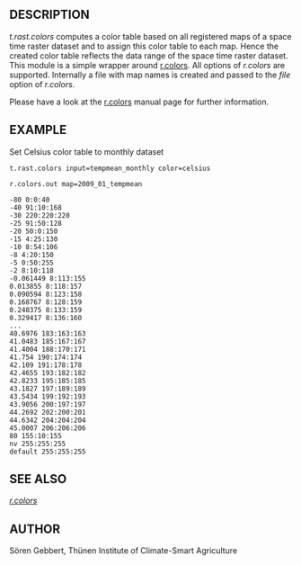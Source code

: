 ## DESCRIPTION

*t.rast.colors* computes a color table based on all registered maps of a
space time raster dataset and to assign this color table to each map.
Hence the created color table reflects the data range of the space time
raster dataset. This module is a simple wrapper around
[r.colors](r.colors.md). All options of *r.colors* are supported.
Internally a file with map names is created and passed to the *file*
option of *r.colors*.

Please have a look at the [r.colors](r.colors.md) manual page for
further information.

## EXAMPLE

Set Celsius color table to monthly dataset

```shell
t.rast.colors input=tempmean_monthly color=celsius

r.colors.out map=2009_01_tempmean

-80 0:0:40
-40 91:10:168
-30 220:220:220
-25 91:50:128
-20 50:0:150
-15 4:25:130
-10 8:54:106
-8 4:20:150
-5 0:50:255
-2 8:10:118
-0.061449 8:113:155
0.013855 8:118:157
0.090594 8:123:158
0.168767 8:128:159
0.248375 8:133:159
0.329417 8:136:160
...
40.6976 183:163:163
41.0483 185:167:167
41.4004 188:170:171
41.754 190:174:174
42.109 191:178:178
42.4655 193:182:182
42.8233 195:185:185
43.1827 197:189:189
43.5434 199:192:193
43.9056 200:197:197
44.2692 202:200:201
44.6342 204:204:204
45.0007 206:206:206
80 155:10:155
nv 255:255:255
default 255:255:255
```

## SEE ALSO

*[r.colors](r.colors.md)*

## AUTHOR

Sören Gebbert, Thünen Institute of Climate-Smart Agriculture
